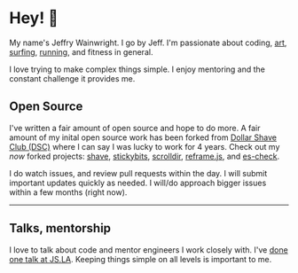 # Hey! 🥤

My name's Jeffry Wainwright. I go by Jeff. 
I'm passionate about coding, [art](https://www.instagram.com/porkypaints/), [surfing](https://www.instagram.com/p/BrlE4oSnF05/), [running](https://www.strava.com/athletes/722335), and fitness in general. 

I love trying to make complex things simple. 
I enjoy mentoring and the constant challenge it provides me. 

## Open Source

I've written a fair amount of open source and hope to do more. A fair amount of my inital open source work has been forked from [Dollar Shave Club (DSC)](https://github.com/dollarshaveclub) where I can say I was lucky to work for 4 years. Check out my _now_ forked projects: [shave](https://github.com/yowainwright/shave), [stickybits](https://github.com/yowainwright/stickybits), [scrolldir](https://github.com/yowainwright/scrolldir/), [reframe.js](https://github.com/yowainwright/reframe.js), and [es-check](https://github.com/yowainwright/es-check).

I do watch issues, and review pull requests within the day. I will submit important updates quickly as needed. I will/do approach bigger issues within a few months (right now). 

--- 

## Talks, mentorship

I love to talk about code and mentor engineers I work closely with. I've [done one talk at JS.LA](https://www.youtube.com/watch?v=8YQ8BGSOsyE). Keeping things simple on all levels is important to me.

